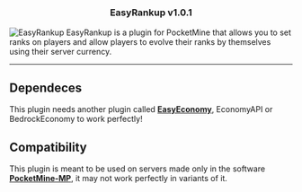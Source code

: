 # <h3 align="center">EasyRankup v1.0.1</h3>

![EasyRankup](https://i.imgur.com/N2UX9UI.png) 
EasyRankup is a plugin for PocketMine that allows you to set ranks on players and allow players to evolve their ranks by themselves using their server currency.  
- - - -
## Dependeces
This plugin needs another plugin called **[EasyEconomy](https://github.com/ImperaZim/EasyEconomy)**, EconomyAPI or BedrockEconomy to work perfectly! 

## Compatibility 
This plugin is meant to be used on servers made only in the software **[PocketMine-MP](https://github.com/pmmp/PocketMine-MP)**, it may not work perfectly in variants of it.
 
